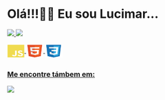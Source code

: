 # Olá!!!🙋‍♂️  Eu sou Lucimar...

<div>
  <a href="https://github.com/lucimar-almeida">
  <img height="180em" src="https://github-readme-stats.vercel.app/api?username=lucimar-almeida&show_icons=true&theme=outrun&include_all_commits=true&count_private=true"/>
  <img height="180em" src="https://github-readme-stats.vercel.app/api/top-langs/?username=lucimar-almeida&layout=compact&langs_count=16&theme=outrun"/>
</div>
  <div style="display: inline_block"><br>
    <img align="center" alt="Rafa-Js" height="30" width="40" src="https://raw.githubusercontent.com/devicons/devicon/master/icons/javascript/javascript-plain.svg">
    <img align="center" alt="Rafa-HTML" height="30" width="40" src="https://raw.githubusercontent.com/devicons/devicon/master/icons/html5/html5-original.svg">
    <img align="center" alt="Rafa-CSS" height="30" width="40" src="https://raw.githubusercontent.com/devicons/devicon/master/icons/css3/css3-original.svg">
</div>

##
  
### Me encontre támbem em:  
<div>
  <a href="https://www.linkedin.com/in/lucimar-almeida-da-silva-b83ba5121/" target="_blank"><img src="https://img.shields.io/badge/-LinkedIn-%230077B5?style=for-the-badge&logo=linkedin&logoColor=white" target="_blank"></a>
</div>


